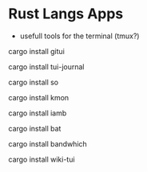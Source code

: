 # Rust Langs Apps

- usefull tools for the terminal (tmux?)  


cargo install gitui 

cargo install tui-journal 

cargo install so 

cargo install kmon 

cargo install iamb 

cargo install bat 

cargo install bandwhich 

cargo install wiki-tui
